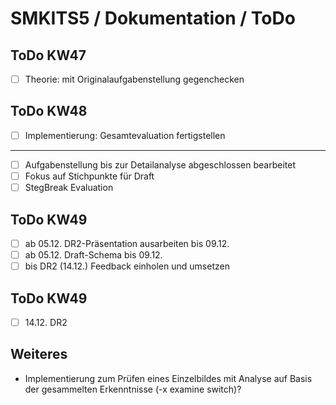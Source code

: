 # SMKITS5 / Dokumentation / ToDo
## ToDo KW47
- [ ] Theorie: mit Originalaufgabenstellung gegenchecken
## ToDo KW48
- [ ] Implementierung: Gesamtevaluation fertigstellen
---
- [ ] Aufgabenstellung bis zur Detailanalyse abgeschlossen bearbeitet
- [ ] Fokus auf Stichpunkte für Draft
- [ ] StegBreak Evaluation
## ToDo KW49
- [ ] ab 05.12. DR2-Präsentation ausarbeiten bis 09.12.
- [ ] ab 05.12. Draft-Schema bis 09.12.
- [ ] bis DR2 (14.12.) Feedback einholen und umsetzen
## ToDo KW49
- [ ] 14.12. DR2
## Weiteres
- Implementierung zum Prüfen eines Einzelbildes mit Analyse auf Basis der gesammelten Erkenntnisse (-x examine switch)?
